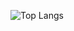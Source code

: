 ![Top Langs](https://github-readme-stats.vercel.app/api/top-langs/?username=mm-y-matsuyama&layout=compact)
